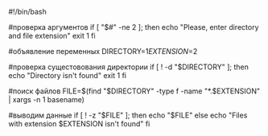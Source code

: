 #!/bin/bash

#проверка аргументов
if [ "$#" -ne 2 ]; then
echo "Please, enter directory and file extension"
exit 1
fi

#объявление переменных
DIRECTORY=$1
EXTENSION=$2

#проверка сущестовования директории
if [ ! -d "$DIRECTORY" ]; then
echo "Directory isn't found"
exit 1
fi

#поиск файлов
FILE=$(find "$DIRECTORY" -type f -name "*.$EXTENSION" | xargs -n 1 basename)

#выводим данные
if [ ! -z "$FILE" ]; then
echo "$FILE"
else
echo "Files with extension $EXTENSION isn't found"
fi
